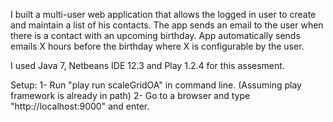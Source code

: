 I built a multi-user web application that allows the logged in user to create and maintain a list of his contacts.  The app sends an email to the user when there is a contact with an upcoming birthday.  App automatically sends emails X hours before the birthday where X is configurable by the user.

I used Java 7, Netbeans IDE 12.3 and Play 1.2.4 for this assesment.

Setup:
1- Run "play run scaleGridOA" in command line. (Assuming play framework is already in path)
2- Go to a browser and type "http://localhost:9000" and enter.